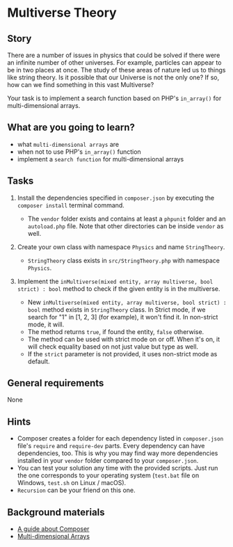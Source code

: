 # Multiverse Theory

## Story

There are a number of issues in physics that could be solved if there were an infinite number of other universes.
For example, particles can appear to be in two places at once. The study of these areas of nature led us to things like string theory.
Is it possible that our Universe is not the only one? If so, how can we find something in this vast Multiverse?

Your task is to implement a search function based on PHP's `in_array()` for multi-dimensional arrays.

## What are you going to learn?

- what `multi-dimensional arrays` are
- when not to use PHP's `in_array()` function
- implement a `search function` for multi-dimensional arrays

## Tasks

1. Install the dependencies specified in `composer.json` by executing the `composer install` terminal command.
    - The `vendor` folder exists and contains at least a `phpunit` folder and an `autoload.php` file. Note that other directories can be inside `vendor` as well.

2. Create your own class with namespace `Physics` and name `StringTheory`.
    - `StringTheory` class exists in `src/StringTheory.php` with namespace `Physics`.

3. Implement the `inMultiverse(mixed entity, array multiverse, bool strict) : bool` method to check if the given entity is in the multiverse.
    - New `inMultiverse(mixed entity, array multiverse, bool strict) : bool` method exists in `StringTheory` class. In Strict mode, if we search for "1" in [1, 2, 3] (for example), it won't find it. In non-strict mode, it will.
    - The method returns `true`, if found the entity, `false` otherwise.
    - The method can be used with strict mode on or off.
When it's on, it will check equality based on not just value but type as well.
    - If the `strict` parameter is not provided, it uses non-strict mode as default.

## General requirements

None

## Hints

- Composer creates a folder for each dependency listed in `composer.json` file's `require` and `require-dev` parts. Every dependency can have dependencies, too. This is why you may find way more dependencies installed in your `vendor` folder compared to your `composer.json`.
- You can test your solution any time with the provided scripts. Just run the one corresponds to your operating system (`test.bat` file on Windows, `test.sh` on Linux / macOS).
- `Recursion` can be your friend on this one.

## Background materials

- <i class="far fa-exclamation"></i> [A guide about Composer](project/curriculum/materials/pages/php/composer-package-manager.md)
- <i class="far fa-book-open"></i> [Multi-dimensional Arrays](https://www.w3schools.com/php/php_arrays_multidimensional.asp)
